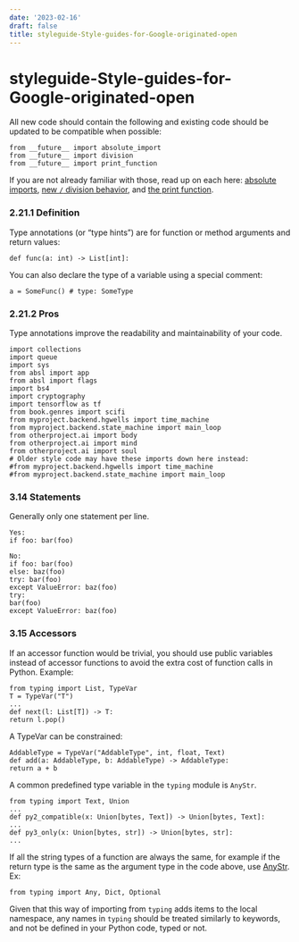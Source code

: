 ```yaml
---
date: '2023-02-16'
draft: false
title: styleguide-Style-guides-for-Google-originated-open
---
```


# styleguide-Style-guides-for-Google-originated-open

All new code should contain the following and existing code should be updated to be compatible when possible:
```
from __future__ import absolute_import
from __future__ import division
from __future__ import print_function
```
If you are not already familiar with those, read up on each here: [absolute imports](https://www.python.org/dev/peps/pep-0328/), [new `/` division behavior](https://www.python.org/dev/peps/pep-0238/), and [the print function](https://www.python.org/dev/peps/pep-3105/).
### 2.21.1 Definition
Type annotations (or “type hints”) are for function or method arguments and return values:
```
def func(a: int) -> List[int]:
```
You can also declare the type of a variable using a special comment:
```
a = SomeFunc() # type: SomeType
```
### 2.21.2 Pros
Type annotations improve the readability and maintainability of your code.
```
import collections
import queue
import sys
from absl import app
from absl import flags
import bs4
import cryptography
import tensorflow as tf
from book.genres import scifi
from myproject.backend.hgwells import time_machine
from myproject.backend.state_machine import main_loop
from otherproject.ai import body
from otherproject.ai import mind
from otherproject.ai import soul
# Older style code may have these imports down here instead:
#from myproject.backend.hgwells import time_machine
#from myproject.backend.state_machine import main_loop
```
### 3.14 Statements
Generally only one statement per line.
```
Yes:
if foo: bar(foo)
```
```
No:
if foo: bar(foo)
else: baz(foo)
try: bar(foo)
except ValueError: baz(foo)
try:
bar(foo)
except ValueError: baz(foo)
```
### 3.15 Accessors
If an accessor function would be trivial, you should use public variables instead of accessor functions to avoid the extra cost of function calls in Python.
Example:
```
from typing import List, TypeVar
T = TypeVar("T")
...
def next(l: List[T]) -> T:
return l.pop()
```
A TypeVar can be constrained:
```
AddableType = TypeVar("AddableType", int, float, Text)
def add(a: AddableType, b: AddableType) -> AddableType:
return a + b
```
A common predefined type variable in the `typing` module is `AnyStr`.
```
from typing import Text, Union
...
def py2_compatible(x: Union[bytes, Text]) -> Union[bytes, Text]:
...
def py3_only(x: Union[bytes, str]) -> Union[bytes, str]:
...
```
If all the string types of a function are always the same, for example if the return type is the same as the argument type in the code above, use [AnyStr](http://google.github.io/styleguide/pyguide.html).
Ex:
```
from typing import Any, Dict, Optional
```
Given that this way of importing from `typing` adds items to the local namespace, any names in `typing` should be treated similarly to keywords, and not be defined in your Python code, typed or not.
